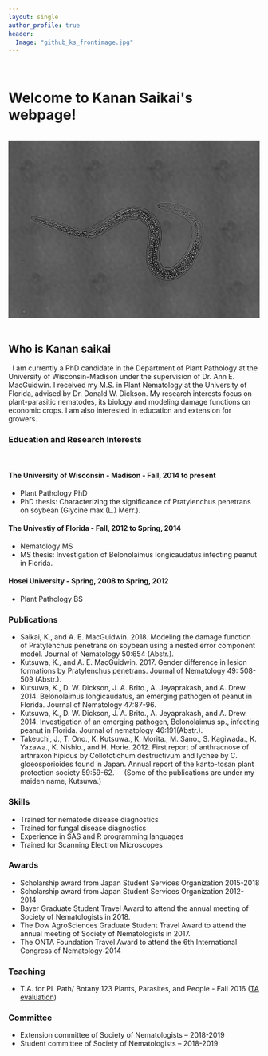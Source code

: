 ```yaml
---
layout: single
author_profile: true 
header:
  Image: "github_ks_frontimage.jpg" 
--- 
```

 
# Welcome to Kanan Saikai's webpage!
 
![](rln734_stiching.png)
 
## Who is Kanan saikai 
 
I am currently a PhD candidate in the Department of Plant Pathology at the University of Wisconsin-Madison under the supervision of Dr. Ann E. MacGuidwin.
I received my M.S. in Plant Nematology at the University of Florida, advised by Dr. Donald W. Dickson.
My research interests focus on plant-parasitic nematodes, its biology and modeling damage functions on economic crops. I am also interested in education and extension for growers.
 
### Education and Research Interests
 
#### The University of Wisconsin - Madison - Fall, 2014 to present
* Plant Pathology PhD
* PhD thesis: Characterizing the significance of Pratylenchus penetrans on soybean (Glycine max (L.) Merr.).
 
#### The Univestiy of Florida - Fall, 2012 to Spring, 2014
* Nematology MS
* MS thesis: Investigation of Belonolaimus longicaudatus infecting peanut in Florida.
 
#### Hosei University - Spring, 2008 to Spring, 2012
* Plant Pathology BS
 
 
### Publications
* Saikai, K., and A. E. MacGuidwin. 2018. Modeling the damage function of Pratylenchus penetrans on soybean using a nested error component model. Journal of Nematology 50:654 (Abstr.).
* Kutsuwa, K., and A. E. MacGuidwin. 2017. Gender difference in lesion formations by Pratylenchus penetrans. Journal of Nematology 49: 508-509 (Abstr.).
* Kutsuwa, K., D. W. Dickson, J. A. Brito., A. Jeyaprakash, and A. Drew. 2014.  Belonolaimus longicaudatus, an emerging pathogen of peanut in Florida. Journal of Nematology 47:87-96.  
* Kutsuwa, K., D. W. Dickson, J. A. Brito., A. Jeyaprakash, and A. Drew. 2014. Investigation of an emerging pathogen, Belonolaimus sp., infecting peanut in Florida. Journal of nematology 46:191(Abstr.). 
* Takeuchi, J., T. Ono., K. Kutsuwa., K. Morita., M. Sano., S. Kagiwada., K. Yazawa., K. Nishio., and H. Horie. 2012. First report of anthracnose of arthraxon hipidus by Collototichum destructivum and lychee by C. gloeosporioides found in Japan. Annual report of the kanto-tosan plant protection society 59:59-62.
 
 
 (Some of the publications are under my maiden name, Kutsuwa.)
 
 
### Skills
* Trained for nematode disease diagnostics
* Trained for fungal disease diagnostics
* Experience in SAS and R programming languages
* Trained for Scanning Electron Microscopes
 
 
### Awards
* Scholarship award from Japan Student Services Organization 2015-2018 
* Scholarship award from Japan Student Services Organization 2012-2014
* Bayer Graduate Student Travel Award to attend the annual meeting of Society of Nematologists in 2018.
* The Dow AgroSciences Graduate Student Travel Award to attend the annual meeting of Society of Nematologists in 2017.
* The ONTA Foundation Travel Award to attend the 6th International Congress of Nematology-2014
 
 
### Teaching
* T.A. for PL Path/ Botany 123 Plants, Parasites, and People - Fall 2016
([TA evaluation](./PP123_evaluation_ksaikai.pdf))
 
 
### Committee
* Extension committee of Society of Nematologists – 2018-2019
* Student committee of Society of Nematologists – 2018-2019
 
 
 
 
 
 
 
 
 
 
 
 
 
 
 
 
 
 
 
